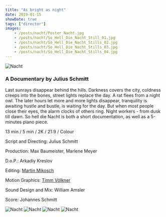 ```yaml
---
title: "As bright as night"
date: 2019-01-15
showDate: true
tags: ["director"]
images:
    - /posts/nacht/Poster_Nacht.jpg
    - /posts/nacht/So_Hell_Die_Nacht_Still_01.jpg
    - /posts/nacht/So_Hell_Die_Nacht_Stills_02.jpg
    - /posts/nacht/So_Hell_Die_Nacht_Stills_03.jpg
    - /posts/nacht/So_Hell_Die_Nacht_Stills_04.jpg
---
```

![Nacht](/posts/nacht/Poster_Nacht.jpg)


### A Documentary by Julius Schmitt

Last sunrays disappear behind the hills. Darkness covers the city, coldness creeps into the bones, street lights replace the day. A rat flees from a night owl. The later hours let more and more lights disappear, tranquility is awaiting hustle and bustle, is waiting for the day. But when most people close their eyes, the alarm clocks of others ring. Night workers - from dusk till dawn. So hell die Nacht is both a short documentation, as well as a 5-minutes piano piece.

13 min / 5 min / 2K / 21:9 / Colour

Script and Directing:
Julius Schmitt

Production:
Max Baumeister, Marlene Meyer

D.o.P.:
Arkadiy Kreslov

Editing:
<a href="https://www.martinmikosch.de/" target="_blank">Martin Mikosch</a>

Motion Graphics:
<a href="https://timmvoelkner.com/" target="_blank">Timm Völkner</a>

Sound Design and Mix:
William Amsler

Score:
Johannes Schmitt



![Nacht](/posts/nacht/So_Hell_Die_Nacht_Still_01.jpg)
![Nacht](/posts/nacht/So_Hell_Die_Nacht_Stills_02.jpg)
![Nacht](/posts/nacht/So_Hell_Die_Nacht_Stills_03.jpg)
![Nacht](/posts/nacht/So_Hell_Die_Nacht_Stills_04.jpg)


